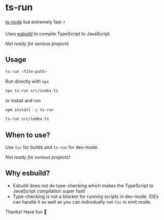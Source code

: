 # ts-run

[ts-node](https://npmjs.com/package/ts-node) but extremely fast ⚡️ 

Uses [esbuild](https://npmjs.com/package/esbuild) to compile TypeScript to JavaScript.

*Not ready for serious projects*

## Usage

```sh
ts-run <file-path>
```

Run directly with `npx`
```sh
npx ts-run src/index.ts
```

or install and run
```sh
npm install -g ts-run

ts-run src/index.ts
```

## When to use?

Use `tsc` for builds and `ts-run` for dev-mode.

*Not ready for serious projects!*

## Why esbuild?

- Esbuild does not do type-checking which makes the TypeScript to JavaScript compilation super fast!
- Type-checking is not a blocker for running scripts in dev-mode. IDEs can handle it as well as you can individually run `tsc` in emit mode.


Thanks! Have fun 🌻